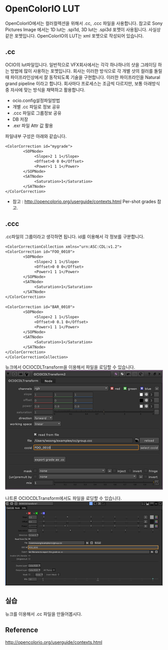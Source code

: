 # OpenColorIO LUT
OpenColorIO에서는 컬러컬렉션을 위해서 .cc, .ccc 파일을 사용합니다.
참고로 Sony Pictures Image 에서는 1D lut는 .spi1d, 3D lut는 .spi3d 포멧이 사용됩니다. 사실상 같은 포멧입니다.
OpenColorIO의 LUT는 xml 포멧으로 작성되어 있습니다.

## .cc
OCIO의 lut파일입니다.
일반적으로 VFX회사에서는 각각 하나하나의 샷을 그레이딩 하는 방법에 많이 사용하는 포멧입니다.
회사는 이러한 방식으로 각 개별 샷의 컬러를 돌릴 때 파이프라인상에서 잘 동작되도록 기술을 구현합니다. 이러한 파이프라인을 Natural grand pipeline 이라고 합니다.
회사마다 프로세스는 조금씩 다르지만, 보통 아래방식중 자사에 맞는 방식을 채택하고 활용합니다.
- ocio.config설정파일방법
- 개별 .cc 파일로 정보 공유
- .ccc 파일로 그룹정보 공유
- DB 저장
- .exr 파일 Attr 값 활용

파일내부 구성은 아래와 같습니다.
```
<ColorCorrection id="mygrade">
        <SOPNode>
             <Slope>2 1 1</Slope>
             <Offset>0 0 0</Offset>
             <Power>1 1 1</Power>
        </SOPNode>
        <SATNode>
             <Saturation>1</Saturation>
        </SATNode>
</ColorCorrection>
```

- 참고 : http://opencolorio.org/userguide/contexts.html Per-shot grades 참고.

## .ccc
.cc파일의 그룹이라고 생각하면 됩니다. id를 이용해서 각 정보를 구분합니다.

```
<ColorCorrectionCollection xmlns="urn:ASC:CDL:v1.2">
<ColorCorrection id="FOO_0010">
        <SOPNode>
             <Slope>2 1 1</Slope>
             <Offset>0 0 0</Offset>
             <Power>1 1 1</Power>
        </SOPNode>
        <SATNode>
             <Saturation>1</Saturation>
        </SATNode>
</ColorCorrection>

<ColorCorrection id="BAR_0010">
        <SOPNode>
             <Slope>2 1 1</Slope>
             <Offset>0 0.1 0</Offset>
             <Power>1 1 1</Power>
        </SOPNode>
        <SATNode>
             <Saturation>1</Saturation>
        </SATNode>
</ColorCorrection>
</ColorCorrectionCollection>
```

뉴크에서 OCIOCDLTransform을 이용해서 파일을 로딩할 수 있습니다.
![nuke_ocio_cdl_transform](../figures/nuke_ocio_cdl_transform.png)

나트론 OCIOCDLTransform에서도 파일을 로딩할 수 있습니다.
![natron_ocio_cdl_transform](../figures/natron_ocio_cdl_transform.png)

## 실습
뉴크를 이용해서 .cc 파일을 만들어봅시다.

## Reference
http://opencolorio.org/userguide/contexts.html